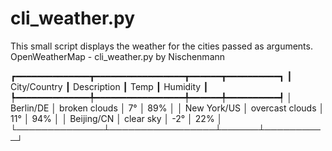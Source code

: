 # cli_weather.py
This small script displays the weather for the cities passed as arguments.
   OpenWeatherMap - cli_weather.py by Nischenmann
   
┏━━━━━━━━━━━━━━┳━━━━━━━━━━━━━━━━━┳━━━━━━┳━━━━━━━━━━┓
┃ City/Country ┃ Description     ┃ Temp ┃ Humidity ┃
┡━━━━━━━━━━━━━━╇━━━━━━━━━━━━━━━━━╇━━━━━━╇━━━━━━━━━━┩
│ Berlin/DE    │ broken clouds   │ 7°   │      89% │
│ New York/US  │ overcast clouds │ 11°  │      94% │
│ Beijing/CN   │ clear sky       │ -2°  │      22% │
└──────────────┴─────────────────┴──────┴──────────┘



